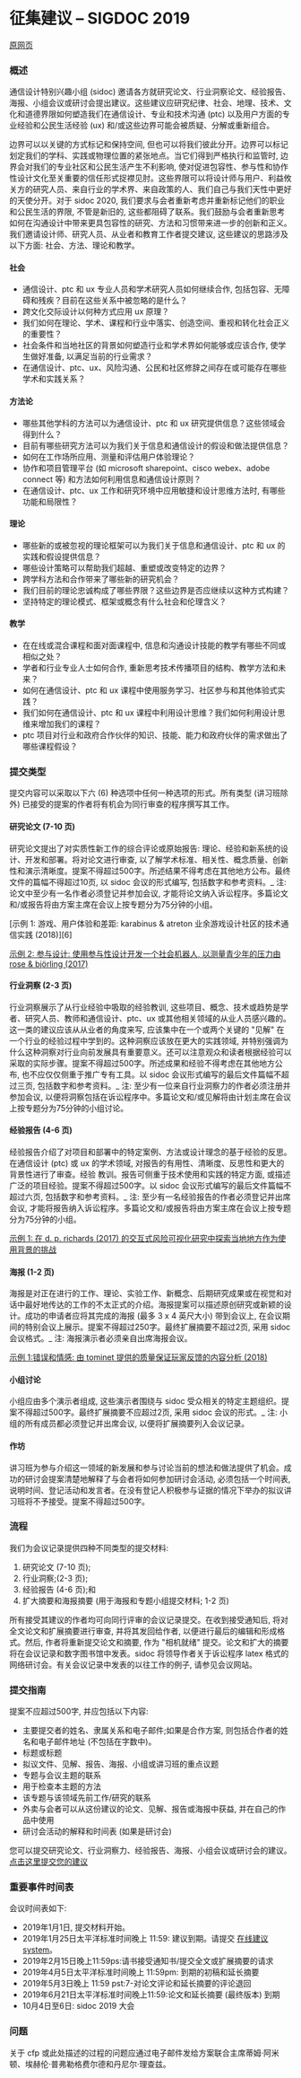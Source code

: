# 征集建议 – SIGDOC 2019

[原网页](https://sigdoc.acm.org/conference/2019/call-for-proposals/ "Permalink to Call for Proposals – SIGDOC 2019")

### **概述**

通信设计特别兴趣小组 (sidoc) 邀请各方就研究论文、行业洞察论文、经验报告、海报、小组会议或研讨会提出建议。这些建议应研究纪律、社会、地理、技术、文化和道德界限如何塑造我们在通信设计、专业和技术沟通 (ptc) 以及用户方面的专业经验和公民生活经验 (ux) 和/或这些边界可能会被质疑、分解或重新组合。

边界可以以关键的方式标记和保持空间, 但也可以将我们彼此分开。边界可以标记划定我们的学科、实践或物理位置的紧张地点。当它们得到严格执行和监管时, 边界会对我们的专业社区和公民生活产生不利影响, 使对促进包容性、参与性和协作性设计文化至关重要的信任形式捉襟见肘。这些界限可以将设计师与用户、利益攸关方的研究人员、来自行业的学术界、来自政策的人、我们自己与我们天性中更好的天使分开。对于 sidoc 2020, 我们要求与会者重新考虑并重新标记他们的职业和公民生活的界限, 不管是新旧的, 这些都阻碍了联系。我们鼓励与会者重新思考如何在沟通设计中带来更具包容性的研究、方法和习惯带来进一步的创新和正义。我们邀请设计师、研究人员、从业者和教育工作者提交建议, 这些建议的思路涉及以下方面: 社会、方法、理论和教学。

#### **社会**

* 通信设计、ptc 和 ux 专业人员和学术研究人员如何继续合作, 包括包容、无障碍和残疾？目前在这些关系中被忽略的是什么？
* 跨文化交际设计以何种方式应用 ux 原理？
* 我们如何在理论、学术、课程和行业中落实、创造空间、重视和转化社会正义的重要性？
* 社会条件和当地社区的背景如何塑造行业和学术界如何能够或应该合作, 使学生做好准备, 以满足当前的行业需求？
* 在通信设计、ptc、ux、风险沟通、公民和社区修辞之间存在或可能存在哪些学术和实践关系？

#### **方法论**
* 哪些其他学科的方法可以为通信设计、ptc 和 ux 研究提供信息？这些领域会得到什么？
* 目前有哪些研究方法可以为我们关于信息和通信设计的假设和做法提供信息？
* 如何在工作场所应用、测量和评估用户体验理论？
* 协作和项目管理平台 (如 microsoft sharepoint、cisco webex、adobe connect 等) 和方法如何利用信息和通信设计原则？
* 在通信设计、ptc、ux 工作和研究环境中应用敏捷和设计思维方法时, 有哪些功能和局限性？

#### **理论**

* 哪些新的或被忽视的理论框架可以为我们关于信息和通信设计、ptc 和 ux 的实践和假设提供信息？
* 哪些设计策略可以帮助我们超越、重塑或改变特定的边界？
* 跨学科方法和合作带来了哪些新的研究机会？
* 我们目前的理论忠诚构成了哪些界限？这些边界是否应继续以这种方式构建？
* 坚持特定的理论模式、框架或概念有什么社会和伦理含义？


#### **教学**

* 在在线或混合课程和面对面课程中, 信息和沟通设计技能的教学有哪些不同或相似之处？
* 学者和行业专业人士如何合作, 重新思考技术传播项目的结构、教学方法和未来？
* 如何在通信设计、ptc 和 ux 课程中使用服务学习、社区参与和其他体验式实践？
* 我们如何在通信设计、ptc 和 ux 课程中利用设计思维？我们如何利用设计思维来增加我们的课程？
* ptc 项目对行业和政府合作伙伴的知识、技能、能力和政府伙伴的需求做出了哪些课程假设？


 

### **提交类型**

提交内容可以采取以下六 (6) 种选项中任何一种选项的形式。所有类型 (讲习班除外) 已接受的提案的作者将有机会为同行审查的程序撰写其工作。




#### **研究论文 (7-10 页)**

研究论文提出了对实质性新工作的综合评论或原始报告: 理论、经验和新系统的设计、开发和部署。将对论文进行审查, 以了解学术标准、相关性、概念质量、创新性和演示清晰度。提案不得超过500字。所述结果不得考虑在其他地方公布。最终文件的篇幅不得超过10页, 以 sidoc 会议的形式编写, 包括数字和参考资料。_ 注: 论文中至少有一名作者必须登记并参加会议, 才能将论文纳入诉讼程序。多篇论文和/或报告将由方案主席在会议上按专题分为75分钟的小组。

[示例 1: 游戏、用户体验和差距: karabinus & atreton 业余游戏设计社区的技术通信实践 (2018)][6]

[示例 2: 参与设计: 使用参与性设计开发一个社会机器人, 以测量青少年的压力由 rose & björling (2017)][3]

#### **行业洞察 (2-3 页)**

行业洞察展示了从行业经验中吸取的经验教训, 这些项目、概念、技术或趋势是学者、研究人员、教师和通信设计、ptc、ux 或其他相关领域的从业人员感兴趣的。这一类的建议应该从从业者的角度来写, 应该集中在一个或两个关键的 "见解" 在一个行业的经验过程中学到的。这种洞察应该放在更大的实践领域, 并特别强调为什么这种洞察对行业向前发展具有重要意义。还可以注意观众和读者根据经验可以采取的实际步骤。提案不得超过500字。所述成果和经验不得考虑在其他地方公布, 也不应仅仅侧重于推广专有工具。以 sidoc 会议形式编写的最后文件篇幅不超过三页, 包括数字和参考资料。_ 注: 至少有一位来自行业洞察力的作者必须注册并参加会议, 以便将洞察包括在诉讼程序中。多篇论文和/或见解将由计划主席在会议上按专题分为75分钟的小组讨论。

#### **经验报告 (4-6 页)**

经验报告介绍了对项目和部署中的特定案例、方法或设计理念的基于经验的反思。在通信设计 (ptc) 或 ux 的学术领域, 对报告的有用性、清晰度、反思性和更大的背景性进行了审查。经验 教训。报告可侧重于技术使用和实践的特定方面, 或描述广泛的项目经验。提案不得超过500字。以 sidoc 会议形式编写的最后文件篇幅不超过六页, 包括数字和参考资料。_ 注: 至少有一名经验报告的作者必须登记并出席会议, 才能将报告纳入诉讼程序。多篇论文和/或报告将由方案主席在会议上按专题分为75分钟的小组。

[示例 1: 在 d. p. richards (2017) 的交互式风险可视化研究中探索当地地方作为使用背景的挑战][3]

#### **海报 (1-2 页)**

海报是对正在进行的工作、理论、实验工作、新概念、后期研究成果或在视觉和对话中最好地传达的工作的不太正式的介绍。海报提案可以描述原创研究或新颖的设计。成功的申请者应将其完成的海报 (最多 3 x 4 英尺大小) 带到会议上, 在会议期间的特别会议上展示。提案不得超过250字。最终扩展摘要不超过2页, 采用 sidoc 会议格式。_ 注: 海报演示者必须亲自出席海报会议。

[示例 1:错误和情感: 由 tominet 提供的质量保证玩家反馈的内容分析 (2018)][3]


#### **小组讨论**

小组应由多个演示者组成, 这些演示者围绕与 sidoc 受众相关的特定主题组织。提案不得超过500字。最终扩展摘要不应超过2页, 采用 sidoc 会议的形式。_ 注: 小组的所有成员都必须登记并出席会议, 以便将扩展摘要列入会议记录。



#### **作坊**

讲习班为参与介绍这一领域的新发展和参与讨论当前的想法和做法提供了机会。成功的研讨会提案清楚地解释了与会者将如何参加研讨会活动, 必须包括一个时间表, 说明时间、登记活动和发言者。在没有登记人积极参与证据的情况下举办的拟议讲习班将不予接受。提案不得超过500字。


### **流程**

我们为会议记录提供四种不同类型的提交材料:

1. 研究论文 (7-10 页);
2. 行业洞察;(2-3 页);
3. 经验报告 (4-6 页);和
4. 扩大摘要和海报摘要 (用于海报和专题小组提交材料; 1-2 页)

所有接受其建议的作者均可向同行评审的会议记录提交。在收到接受通知后, 将对全文论文和扩展摘要进行审查, 并将其发回给作者, 以便进行最后的编辑和形成格式。然后, 作者将重新提交论文和摘要, 作为 "相机就绪" 提交。论文和扩大的摘要将在会议记录和数字图书馆中发表。sidoc 将领导作者关于诉讼程序 latex 格式的网络研讨会。有关会议记录中发表的以往工作的例子, 请参见会议网站。

 


### **提交指南**

提案不应超过500字, 并应包括以下内容:

* 主要提交者的姓名、隶属关系和电子邮件;如果是合作方案, 则包括合作者的姓名和电子邮件地址 (不包括在字数中)。
* 标题或标题
* 拟议文件、见解、报告、海报、小组或讲习班的重点议题
* 专题与会议主题的联系
* 用于检查本主题的方法
* 该专题与该领域先前工作/研究的联系
* 外卖与会者可以从这份建议的论文、见解、报告或海报中获益, 并在自己的作品中使用
* 研讨会活动的解释和时间表 (如果是研讨会)

您可以提交研究论文、行业洞察力、经验报告、海报、小组会议或研讨会的建议。[点击这里提交您的建议][5]


### **重要事件时间表**

会议时间表如下:

* 2019年1月1日, 提交材料开始。
* 2019年1月25日太平洋标准时间晚上 11:59: 建议到期。请提交 [在线建议 system][5]。
* 2019年2月15日晚上11:59ps:请书接受通知书/提交全文或扩展摘要的请求
* 2019年4月5日太平洋标准时间晚上 11:59pm: 到期的初稿和延长摘要
* 2019年5月3日晚上 11:59 pst:7-对论文评论和延长摘要的评论退回
* 2019年6月21日太平洋标准时间晚上11:59:论文和延长摘要 (最终版本) 到期
* 10月4日至6日: sidoc 2019 大会



### **问题**

关于 cfp 或此处描述的过程的问题应通过电子邮件发给方案联合主席蒂姆·阿米顿、埃赫伦·普弗勒格费尔德和丹尼尔·理查兹。



[1]: http://sigdoc.acm.org/conference/2019/wp-content/uploads/sites/10/2018/10/a2-karabinus.pdf
[2]: http://sigdoc.acm.org/conference/2019/wp-content/uploads/sites/10/2018/10/a7-rose-2.pdf
[3]: http://sigdoc.acm.org/conference/2019/wp-content/uploads/sites/10/2018/10/a25-richards.pdf
[4]: http://sigdoc.acm.org/conference/2019/wp-content/uploads/sites/10/2018/10/a22-thominet.pdf
[5]: https://easychair.org/conferences/?conf=acmsigdoc2019

  
